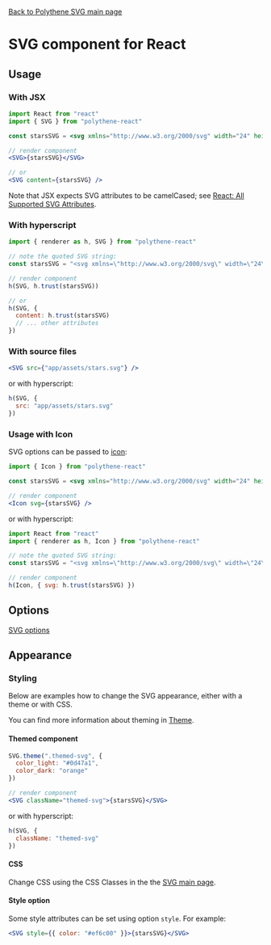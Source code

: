 [Back to Polythene SVG main page](SVG.md)

# SVG component for React



## Usage

### With JSX

~~~jsx
import React from "react"
import { SVG } from "polythene-react"

const starsSVG = <svg xmlns="http://www.w3.org/2000/svg" width="24" height="24" viewBox="0 0 24 24"><path d="M11.99 2C6.47 2 2 6.48 2 12s4.47 10 9.99 10C17.52 22 22 17.52 22 12S17.52 2 11.99 2zm4.24 16L12 15.45 7.77 18l1.12-4.81-3.73-3.23 4.92-.42L12 5l1.92 4.53 4.92.42-3.73 3.23L16.23 18z"/></svg>

// render component
<SVG>{starsSVG}</SVG>

// or
<SVG content={starsSVG} />
~~~

Note that JSX expects SVG attributes to be camelCased; see [React: All Supported SVG Attributes](https://facebook.github.io/react/docs/dom-elements.html#all-supported-svg-attributes).



### With hyperscript

~~~javascript
import { renderer as h, SVG } from "polythene-react"

// note the quoted SVG string:
const starsSVG = "<svg xmlns=\"http://www.w3.org/2000/svg\" width=\"24\" height=\"24\" viewBox=\"0 0 24 24\"><path d=\"M11.99 2C6.47 2 2 6.48 2 12s4.47 10 9.99 10C17.52 22 22 17.52 22 12S17.52 2 11.99 2zm4.24 16L12 15.45 7.77 18l1.12-4.81-3.73-3.23 4.92-.42L12 5l1.92 4.53 4.92.42-3.73 3.23L16.23 18z\"/></svg>"

// render component
h(SVG, h.trust(starsSVG))

// or
h(SVG, {
  content: h.trust(starsSVG)
  // ... other attributes
})
~~~


### With source files

~~~jsx
<SVG src={"app/assets/stars.svg"} />
~~~

or with hyperscript:

~~~javascript
h(SVG, {
  src: "app/assets/stars.svg"
})
~~~


### Usage with Icon

SVG options can be passed to [icon](./Icon-react.md):

~~~jsx
import { Icon } from "polythene-react"

const starsSVG = <svg xmlns="http://www.w3.org/2000/svg" width="24" height="24" viewBox="0 0 24 24"><path d="M11.99 2C6.47 2 2 6.48 2 12s4.47 10 9.99 10C17.52 22 22 17.52 22 12S17.52 2 11.99 2zm4.24 16L12 15.45 7.77 18l1.12-4.81-3.73-3.23 4.92-.42L12 5l1.92 4.53 4.92.42-3.73 3.23L16.23 18z"/></svg>

// render component
<Icon svg={starsSVG} />
~~~

or with hyperscript:

~~~javascript
import React from "react"
import { renderer as h, Icon } from "polythene-react"

// note the quoted SVG string:
const starsSVG = "<svg xmlns=\"http://www.w3.org/2000/svg\" width=\"24\" height=\"24\" viewBox=\"0 0 24 24\"><path d=\"M11.99 2C6.47 2 2 6.48 2 12s4.47 10 9.99 10C17.52 22 22 17.52 22 12S17.52 2 11.99 2zm4.24 16L12 15.45 7.77 18l1.12-4.81-3.73-3.23 4.92-.42L12 5l1.92 4.53 4.92.42-3.73 3.23L16.23 18z\"/></svg>"

// render component
h(Icon, { svg: h.trust(starsSVG) })
~~~



## Options

[SVG options](SVG.md)



## Appearance

### Styling

Below are examples how to change the SVG appearance, either with a theme or with CSS.

You can find more information about theming in [Theme](Theme.md).

#### Themed component

~~~jsx
SVG.theme(".themed-svg", {
  color_light: "#0d47a1",
  color_dark: "orange"
})

// render component
<SVG className="themed-svg">{starsSVG}</SVG>
~~~

or with hyperscript:

~~~javascript
h(SVG, {
  className: "themed-svg"
})
~~~


#### CSS

Change CSS using the CSS Classes in the the [SVG main page](SVG.md).

#### Style option

Some style attributes can be set using option `style`. For example:

~~~jsx
<SVG style={{ color: "#ef6c00" }}>{starsSVG}</SVG>
~~~
